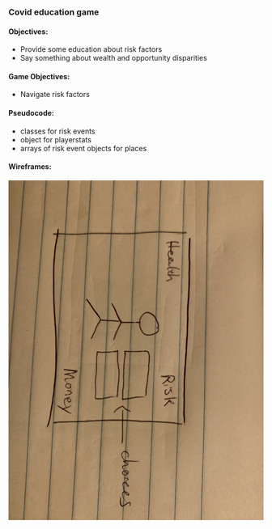 ### Covid education game

#### Objectives:

- Provide some education about risk factors
- Say something about wealth and opportunity disparities

#### Game Objectives: 

- Navigate risk factors
  
#### Pseudocode:

- classes for risk events
- object for playerstats
- arrays of risk event objects for places

#### Wireframes:

![image](images/IMG_2533.jpg)
